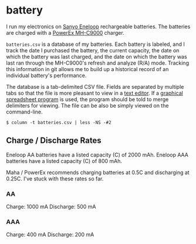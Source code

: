 battery
=======

I run my electronics on [Sanyo Eneloop](http://www.eneloop.info/) rechargeable
batteries. The batteries are charged with a [PowerEx
MH-C9000](http://www.amazon.com/gp/product/B000NLUSLM) charger.

`batteries.csv` is a database of my batteries. Each battery is labeled, and I
track the date I purchased the battery, the current capacity, the date on which
the battery was last charged, and the date on which the battery was last ran
through the MH-C9000's refresh and analyze (R/A) mode. Tracking this
information in git allows me to build up a historical record of an individual
battery's performance.

The database is a tab-delimited CSV file. Fields are separated by multiple tabs
so that the file is more pleasant to view in a [text
editor](http://www.vim.org/). If a [graphical spreadsheet
program](https://www.libreoffice.org/features/calc/) is used, the program
should be told to merge delimiters for viewing. The file can be also be simply
viewed on the command-line.

    $ column -t batteries.csv | less -NS -#2


Charge / Discharge Rates
------------------------

Eneloop AA batteries have a listed capacity (C) of 2000 mAh. Eneloop AAA
batteries have a listed capacity (C) of 800 mAh.

Maha / PowerEx recommends charging batteries at 0.5C and discharging at 0.25C.
I've stuck with these rates so far.

### AA

Charge:     1000 mA Discharge:  500 mA

### AAA

Charge:     400 mA Discharge:  200 mA

